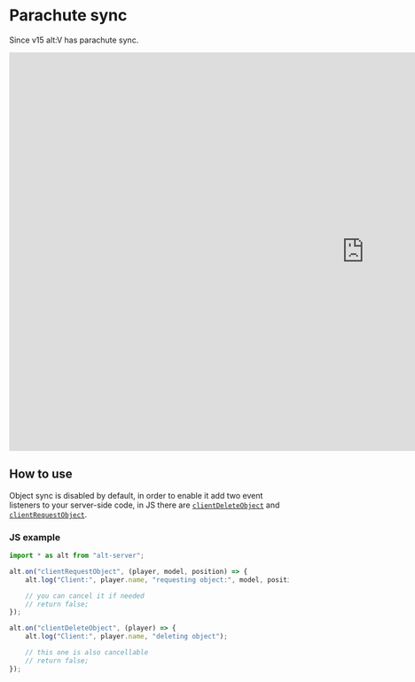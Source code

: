 # Parachute sync

Since v15 alt:V has parachute sync.

<iframe width="1280" height="720" src="https://www.youtube-nocookie.com/embed/Q2ltqCsZTPI" frameborder="0" allow="accelerometer; autoplay; encrypted-media; gyroscope; picture-in-picture" allowfullscreen></iframe>

## How to use

Object sync is disabled by default, in order to enable it add two event listeners to your server-side code, in JS there are [`clientDeleteObject`](https://docs.altv.mp/js/api/alt-server.IServerEvent.html#_altmp_altv_types_alt_server_IServerEvent_clientDeleteObject) and [`clientRequestObject`](https://docs.altv.mp/js/api/alt-server.IServerEvent.html#_altmp_altv_types_alt_server_IServerEvent_clientRequestObject).

### JS example

```js
import * as alt from "alt-server";

alt.on("clientRequestObject", (player, model, position) => {
    alt.log("Client:", player.name, "requesting object:", model, position);

    // you can cancel it if needed
    // return false;
});

alt.on("clientDeleteObject", (player) => {
    alt.log("Client:", player.name, "deleting object");

    // this one is also cancellable
    // return false;
});
```
